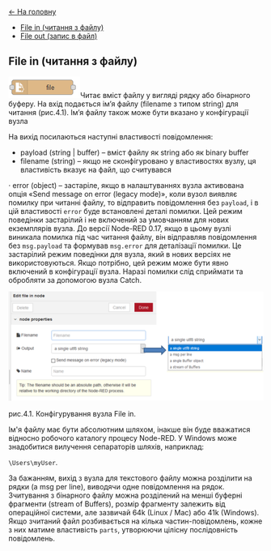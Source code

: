 [<- На головну](../)  

- [File in (читання з файлу)](filein.md)
- [File out (запис в файл)](fileout.md)

## File in (читання з файлу)

![img](media/file_in.png)Читає вміст файлу у вигляді рядку або бінарного буферу. На вхід подається ім’я файлу (filename з типом string) для читання (рис.4.1). Ім’я файлу також може бути вказано у конфігурації вузла

На вихід посилаються наступні властивості повідомлення:

- payload (string | buffer) – вміст     файлу як string або як binary buffer
- filename (string)     – якщо не сконфігуровано у властивостях вузлу, ця властивість вказує на     файл, що считувався

·     error (object) – застаріле, якщо в налаштуваннях вузла активована опція «Send message on error (legacy mode)», коли вузол виявляє помилку при читанні файлу, то відправить повідомлення без `payload`, і в цій властивості `error` буде встановлені деталі помилки. Цей режим поведінки застарілий і не включений за умовчанням для нових екземплярів вузла. До версії Node-RED 0.17, якщо в цьому вузлі виникала помилка під час читання файлу, він відправляв повідомлення без `msg.payload` та формував `msg.error` для деталізації помилки. Це застарілий режим поведінки для вузла, який в нових версіях не використовуються. Якщо потрібно, цей режим може бути явно включений в конфігурації вузла.
 Наразі помилки слід сприймати та обробляти за допомогою вузла Catch.

![img](media/4_1.png)

рис.4.1. Конфігурування вузла File in. 

Ім'я файлу має бути абсолютним шляхом, інакше він буде вважатися відносно робочого каталогу процесу Node-RED. У Windows може знадобитися вилучення сепараторів шляхів, наприклад:

 `\Users\myUser`.

За бажанням, вихід з вузла для текстового файлу можна розділити на рядки (a msg per line), виводячи одне повідомлення на рядок. Зчитування з бінарного файлу можна розділений на менші буферні фрагменти (stream of Buffers), розмір фрагменту залежить від операційної системи, але зазвичай 64k (Linux / Mac) або 41k (Windows).
 Якщо зчитаний файл розбивається на кілька частин-повідомлень, кожне з них матиме властивість `parts`, утворюючи цілісну послідовність повідомлень.